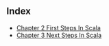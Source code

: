 ## Index

+ [Chapter 2 First Steps In Scala](https://github.com/kunSong/Note/blob/master/ProgrammingInScala/Chapter2FirstStepsinScala.md)
+ [Chapter 3 Next Steps In Scala](https://github.com/kunSong/Note/blob/master/ProgrammingInScala/Chapter3NextStepsinScala.md)
